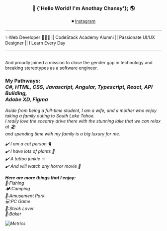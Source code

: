 
<h3 align="center"> 👋 {'Hello World! I'm Anothay Chansy'}; 🌎 </h3>
<p align="center">
◾️ 
 <a href="https://www.instagram.com/anothay_chansy/" rel="nofollow">Instagram</a>
</p>
<hr>

✨Web Developer 👩🏽‍💻 || CodeStack Academy Alumni || Passionate UI/UX Designer || I Learn Every Day 
<hr>
<br>And proudly joined a mission to close the gender gap in technology and breaking stereotypes as a software engineer. 

 ###  My Pathways:<br><i>C#, HTML, CSS, Javascript, Angular, Typescript, React, API Building, <br> Adobe XD, Figma


Aside from being a full-time student, I am a wife, and a mother who enjoy taking a family outing to South Lake Tahoe. <br>
I really love the sceanry drive there with the stunning lake that we can relax at 🏖 <br>and spending time with my family is a big luxury for me. 

✔️ I am a cat person 🐈<br>
✔️ I have lots of plants 🌱<br>
✔️ A tattoo junkie ✨<br>
✔️ And will watch any horror movie 🧟<br>

***Here are more things that I enjoy:***<br>
🎣:Fishing<br>
🏕:Camping<br>
🏰:Amusement Park<br>
💻:PC Game<br>
🥩:Steak Lover<br>
🎂:Baker



![Metrics](https://metrics.lecoq.io/aaiilee0715?template=classic&config.timezone=America%2FLos_Angeles)

